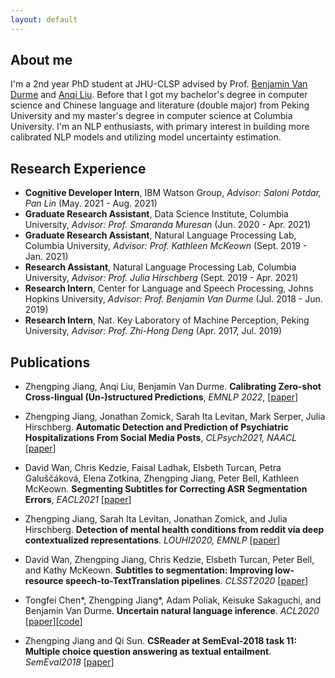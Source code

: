 ```yaml
---
layout: default
---
```


## About me

I'm a 2nd year PhD student at JHU-CLSP advised by Prof. [Benjamin Van Durme](https://www.cs.jhu.edu/~vandurme/) and [Anqi Liu](https://anqiliu-ai.github.io/). Before that I got my bachelor's degree in computer science and Chinese language and literature (double major) from Peking University and my master's degree in computer science at Columbia University. I'm an NLP enthusiasts, with primary interest in building more calibrated NLP models and utilizing model uncertainty estimation.

## Research Experience

- **Cognitive Developer Intern**, IBM Watson Group, _Advisor: Saloni Potdar, Pan Lin_ (May. 2021 - Aug. 2021)
- **Graduate Research Assistant**, Data Science Institute, Columbia University, _Advisor: Prof. Smaranda Muresan_ (Jun. 2020 - Apr. 2021)
- **Graduate Research Assistant**, Natural Language Processing Lab, Columbia University, _Advisor: Prof. Kathleen McKeown_ (Sept. 2019 - Jan. 2021)
- **Research Assistant**, Natural Language Processing Lab, Columbia University, _Advisor: Prof. Julia Hirschberg_ (Sept. 2019 - Apr. 2021)
- **Research Intern**, Center for Language and Speech Processing, Johns Hopkins University, _Advisor: Prof. Benjamin Van Durme_ (Jul. 2018 - Jun. 2019)
- **Research Intern**, Nat. Key Laboratory of Machine Perception, Peking University, _Advisor: Prof. Zhi-Hong Deng_ (Apr. 2017, Jul. 2019)

## Publications

- Zhengping Jiang, Anqi Liu, Benjamin Van Durme. **Calibrating Zero-shot Cross-lingual (Un-)structured Predictions**, _EMNLP 2022_, \[[paper](https://preview.aclanthology.org/emnlp-22-ingestion/2022.emnlp-main.170.pdf)\]

- Zhengping Jiang, Jonathan Zomick, Sarah Ita Levitan, Mark Serper, Julia Hirschberg. **Automatic Detection and Prediction of Psychiatric Hospitalizations From Social Media Posts**, _CLPsych2021, NAACL_ \[[paper](https://aclanthology.org/2021.clpsych-1.14.pdf)\]
- David Wan, Chris Kedzie, Faisal Ladhak, Elsbeth Turcan, Petra Galuščáková, Elena Zotkina, Zhengping Jiang, Peter Bell, Kathleen McKeown. **Segmenting Subtitles for Correcting ASR Segmentation Errors**, _EACL2021_ \[[paper](https://arxiv.org/pdf/2104.07868.pdf)\]
- Zhengping Jiang, Sarah Ita Levitan, Jonathan Zomick, and Julia Hirschberg. **Detection of mental health conditions from reddit via deep contextualized representations**. _LOUHI2020, EMNLP_ \[[paper](https://www.aclweb.org/anthology/2020.louhi-1.16.pdf)\]
- David Wan, Zhengping Jiang, Chris Kedzie, Elsbeth Turcan, Peter Bell, and Kathy McKeown. **Subtitles to segmentation: Improving low-resource speech-to-TextTranslation pipelines**. _CLSST2020_ \[[paper](https://www.aclweb.org/anthology/2020.clssts-1.11.pdf)\]
- Tongfei Chen\*, Zhengping Jiang\*, Adam Poliak, Keisuke Sakaguchi, and Benjamin Van Durme. **Uncertain natural language inference**. _ACL2020_ \[[paper](https://www.aclweb.org/anthology/2020.acl-main.774.pdf)\]\[[code](https://nlp.jhu.edu/unli/)\]
- Zhengping Jiang and Qi Sun. **CSReader at SemEval-2018 task 11: Multiple choice question answering as textual entailment**. _SemEval2018_ \[[paper](https://www.aclweb.org/anthology/S18-1176.pdf)\]
